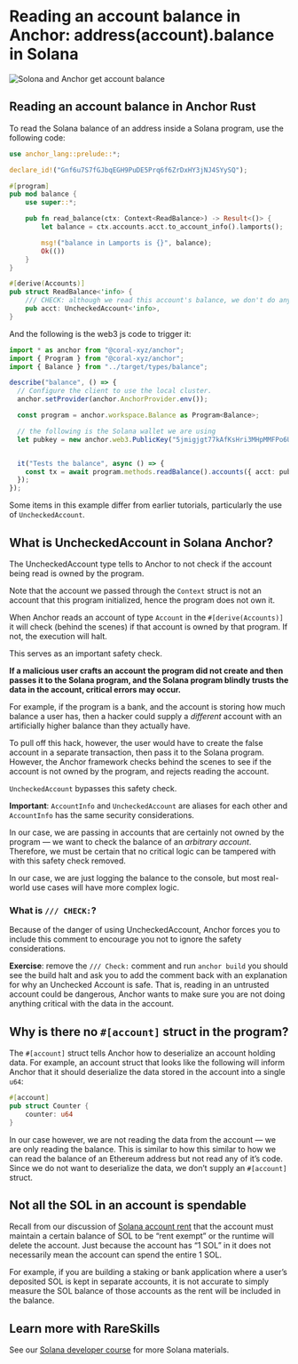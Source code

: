 # Reading an account balance in Anchor: address(account).balance in Solana

![Solona and Anchor get account balance](https://static.wixstatic.com/media/935a00_8742c65f9a7a48e3b6db4aa916303cd0~mv2.jpg/v1/fill/w_1480,h_832,al_c,q_85,usm_0.66_1.00_0.01,enc_auto/935a00_8742c65f9a7a48e3b6db4aa916303cd0~mv2.jpg)

## Reading an account balance in Anchor Rust
To read the Solana balance of an address inside a Solana program, use the following code:

```rust
use anchor_lang::prelude::*;

declare_id!("Gnf6u7S7fGJbqEGH9PuDE5Prq6f6ZrDxHY3jNJ4SYySQ");

#[program]
pub mod balance {
    use super::*;

    pub fn read_balance(ctx: Context<ReadBalance>) -> Result<()> {
        let balance = ctx.accounts.acct.to_account_info().lamports();

        msg!("balance in Lamports is {}", balance);
        Ok(())
    }
}

#[derive(Accounts)]
pub struct ReadBalance<'info> {
    /// CHECK: although we read this account's balance, we don't do anything with the information
    pub acct: UncheckedAccount<'info>,
}
```
And the following is the web3 js code to trigger it:

```typescript
import * as anchor from "@coral-xyz/anchor";
import { Program } from "@coral-xyz/anchor";
import { Balance } from "../target/types/balance";

describe("balance", () => {
  // Configure the client to use the local cluster.
  anchor.setProvider(anchor.AnchorProvider.env());

  const program = anchor.workspace.Balance as Program<Balance>;

  // the following is the Solana wallet we are using
  let pubkey = new anchor.web3.PublicKey("5jmigjgt77kAfKsHri3MHpMMFPo6UuiAMF19VdDfrrTj");


  it("Tests the balance", async () => {
    const tx = await program.methods.readBalance().accounts({ acct: pubkey }).rpc();
  });
});
```

Some items in this example differ from earlier tutorials, particularly the use of `UncheckedAccount`.

## What is UncheckedAccount in Solana Anchor?
The UncheckedAccount type tells to Anchor to not check if the account being read is owned by the program.

Note that the account we passed through the `Context` struct is not an account that this program initialized, hence the program does not own it.

When Anchor reads an account of type `Account` in the `#[derive(Accounts)]` it will check (behind the scenes) if that account is owned by that program. If not, the execution will halt.

This serves as an important safety check.

**If a malicious user crafts an account the program did not create and then passes it to the Solana program, and the Solana program blindly trusts the data in the account, critical errors may occur.**

For example, if the program is a bank, and the account is storing how much balance a user has, then a hacker could supply a *different* account with an artificially higher balance than they actually have.

To pull off this hack, however, the user would have to create the false account in a separate transaction, then pass it to the Solana program. However, the Anchor framework checks behind the scenes to see if the account is not owned by the program, and rejects reading the account.

`UncheckedAccount` bypasses this safety check.

**Important**: `AccountInfo` and `UncheckedAccount` are aliases for each other and `AccountInfo` has the same security considerations.

In our case, we are passing in accounts that are certainly not owned by the program — we want to check the balance of an *arbitrary account*. Therefore, we must be certain that no critical logic can be tampered with with this safety check removed.

In our case, we are just logging the balance to the console, but most real-world use cases will have more complex logic.

### What is `/// CHECK:`?
Because of the danger of using UncheckedAccount, Anchor forces you to include this comment to encourage you not to ignore the safety considerations.

**Exercise**: remove the `/// Check:` comment and run `anchor build` you should see the build halt and ask you to add the comment back with an explanation for why an Unchecked Account is safe. That is, reading in an untrusted account could be dangerous, Anchor wants to make sure you are not doing anything critical with the data in the account.

## Why is there no `#[account]` struct in the program?
The `#[account]` struct tells Anchor how to deserialize an account holding data. For example, an account struct that looks like the following will inform Anchor that it should deserialize the data stored in the account into a single `u64`:

```rust
#[account]
pub struct Counter {
	counter: u64
}
```

In our case however, we are not reading the data from the account — we are only reading the balance. This is similar to how this similar to how we can read the balance of an Ethereum address but not read any of it’s code. Since we do not want to deserialize the data, we don’t supply an `#[account]` struct.

## Not all the SOL in an account is spendable
Recall from our discussion of [<ins>Solana account rent</ins>](https://www.rareskills.io/post/solana-account-rent) that the account must maintain a certain balance of SOL to be “rent exempt” or the runtime will delete the account. Just because the account has “1 SOL” in it does not necessarily mean the account can spend the entire 1 SOL.

For example, if you are building a staking or bank application where a user’s deposited SOL is kept in separate accounts, it is not accurate to simply measure the SOL balance of those accounts as the rent will be included in the balance.

## Learn more with RareSkills
See our [<ins>Solana developer course</ins>](https://www.rareskills.io/solana-tutorial) for more Solana materials.